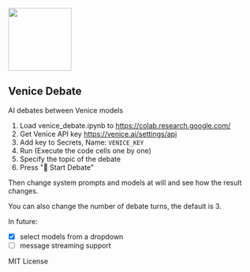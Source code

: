 [<img src="https://venice.ai/images/icon-192.png" width="128"/>](https://venice.ai/) 
## Venice Debate
AI debates between Venice models
1. Load venice_debate.ipynb to https://colab.research.google.com/
2. Get Venice API key https://venice.ai/settings/api
3. Add key to Secrets, Name: `VENICE_KEY`
4. Run (Execute the code cells one by one)
5. Specify the topic of the debate
6. Press "🚀 Start Debate"

Then change system prompts and models at will and see how the result changes.

You can also change the number of debate turns, the default is 3.


In future: 
- [x] select models from a dropdown
- [ ] message streaming support

MIT License
